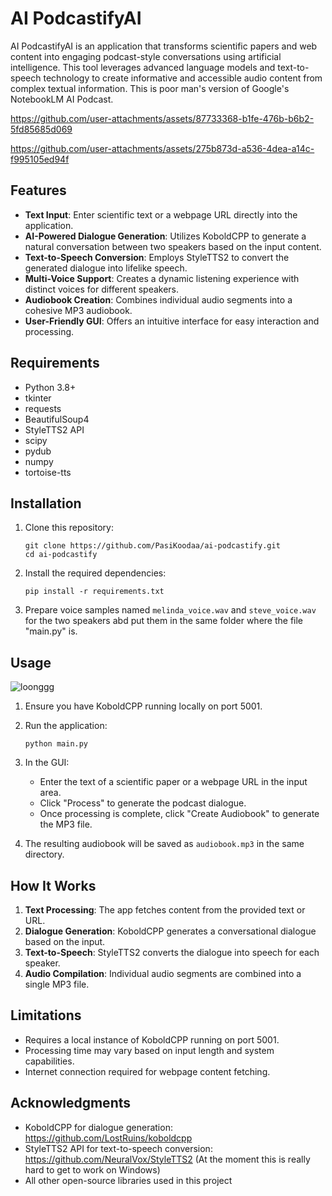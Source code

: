 # AI PodcastifyAI

AI PodcastifyAI is an application that transforms scientific papers and web content into engaging podcast-style conversations using artificial intelligence. This tool leverages advanced language models and text-to-speech technology to create informative and accessible audio content from complex textual information. This is poor man's version of Google's NotebookLM AI Podcast.



https://github.com/user-attachments/assets/87733368-b1fe-476b-b6b2-5fd85685d069




https://github.com/user-attachments/assets/275b873d-a536-4dea-a14c-f995105ed94f


## Features

- **Text Input**: Enter scientific text or a webpage URL directly into the application.
- **AI-Powered Dialogue Generation**: Utilizes KoboldCPP to generate a natural conversation between two speakers based on the input content.
- **Text-to-Speech Conversion**: Employs StyleTTS2 to convert the generated dialogue into lifelike speech.
- **Multi-Voice Support**: Creates a dynamic listening experience with distinct voices for different speakers.
- **Audiobook Creation**: Combines individual audio segments into a cohesive MP3 audiobook.
- **User-Friendly GUI**: Offers an intuitive interface for easy interaction and processing.

## Requirements

- Python 3.8+
- tkinter
- requests
- BeautifulSoup4
- StyleTTS2 API
- scipy
- pydub
- numpy
- tortoise-tts

## Installation

1. Clone this repository:
   ```
   git clone https://github.com/PasiKoodaa/ai-podcastify.git
   cd ai-podcastify
   ```

2. Install the required dependencies:
   ```
   pip install -r requirements.txt
   ```

5. Prepare voice samples named `melinda_voice.wav` and `steve_voice.wav` for the two speakers abd put them in the same folder where the file "main.py" is.

## Usage

![loonggg](https://github.com/user-attachments/assets/59f02661-0342-4018-8fcc-947b91ea4da8)


1. Ensure you have KoboldCPP running locally on port 5001.

2. Run the application:
   ```
   python main.py
   ```

3. In the GUI:
   - Enter the text of a scientific paper or a webpage URL in the input area.
   - Click "Process" to generate the podcast dialogue.
   - Once processing is complete, click "Create Audiobook" to generate the MP3 file.

4. The resulting audiobook will be saved as `audiobook.mp3` in the same directory.

## How It Works

1. **Text Processing**: The app fetches content from the provided text or URL.
2. **Dialogue Generation**: KoboldCPP generates a conversational dialogue based on the input.
3. **Text-to-Speech**: StyleTTS2 converts the dialogue into speech for each speaker.
4. **Audio Compilation**: Individual audio segments are combined into a single MP3 file.

## Limitations

- Requires a local instance of KoboldCPP running on port 5001.
- Processing time may vary based on input length and system capabilities.
- Internet connection required for webpage content fetching.

## Acknowledgments

- KoboldCPP for dialogue generation: https://github.com/LostRuins/koboldcpp
- StyleTTS2 API for text-to-speech conversion: https://github.com/NeuralVox/StyleTTS2 (At the moment this is really hard to get to work on Windows)
- All other open-source libraries used in this project

